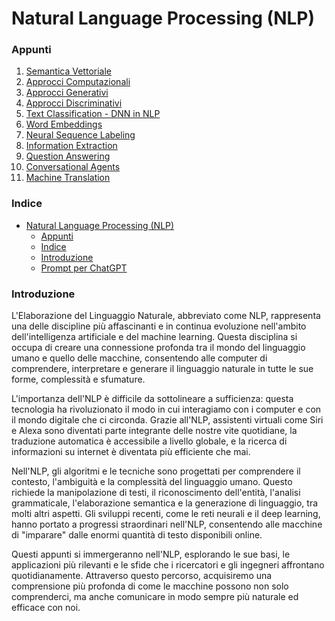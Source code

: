 # Natural Language Processing (NLP)

### Appunti

1. [Semantica Vettoriale](01.Semantica%20Vettoriale.md)
2. [Approcci Computazionali](02.Approcci%20computazionali.md)
3. [Approcci Generativi](03.Approcci%20generativi.md)
4. [Approcci Discriminativi](04.Approcci%20discriminativi.md)
5. [Text Classification - DNN in NLP](05.Text%20Classification%20-%20DNN%20in%20NLP.md)
6. [Word Embeddings](06.Word%20Embeddings.md)
7. [Neural Sequence Labeling](07.Neural%20Sequence%20Labeling.md)
8. [Information Extraction](08.Information%20Extraction.md)
9. [Question Answering](09.Question%20Answering.md)
10. [Conversational Agents](10.Conversational%20Agents.md)
11. [Machine Translation](11.Machine%20Translation.md)

### Indice

* [Natural Language Processing (NLP)](#natural-language-processing-nlp)
    * [Appunti](#appunti)
    * [Indice](#indice)
    * [Introduzione](#introduzione)
    * [Prompt per ChatGPT](#prompt-per-chatgpt)

### Introduzione

L'Elaborazione del Linguaggio Naturale, abbreviato come NLP, rappresenta una delle discipline più affascinanti e in
continua evoluzione nell'ambito dell'intelligenza artificiale e del machine learning. Questa disciplina si occupa di
creare una connessione profonda tra il mondo del linguaggio umano e quello delle macchine, consentendo alle computer di
comprendere, interpretare e generare il linguaggio naturale in tutte le sue forme, complessità e sfumature.

L'importanza dell'NLP è difficile da sottolineare a sufficienza: questa tecnologia ha rivoluzionato il modo in cui
interagiamo con i computer e con il mondo digitale che ci circonda. Grazie all'NLP, assistenti virtuali come Siri e
Alexa sono diventati parte integrante delle nostre vite quotidiane, la traduzione automatica è accessibile a livello
globale, e la ricerca di informazioni su internet è diventata più efficiente che mai.

Nell'NLP, gli algoritmi e le tecniche sono progettati per comprendere il contesto, l'ambiguità e la complessità del
linguaggio umano. Questo richiede la manipolazione di testi, il riconoscimento dell'entità, l'analisi grammaticale,
l'elaborazione semantica e la generazione di linguaggio, tra molti altri aspetti. Gli sviluppi recenti, come le reti
neurali e il deep learning, hanno portato a progressi straordinari nell'NLP, consentendo alle macchine di "imparare"
dalle enormi quantità di testo disponibili online.

Questi appunti si immergeranno nell'NLP, esplorando le sue basi, le applicazioni più rilevanti e le sfide che i
ricercatori e gli ingegneri affrontano quotidianamente. Attraverso questo percorso, acquisiremo una comprensione più
profonda di come le macchine possono non solo comprenderci, ma anche comunicare in modo sempre più naturale ed efficace
con noi.

